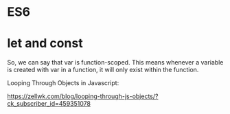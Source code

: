 # ES6


# let and const

So, we can say that var is function-scoped. This means whenever a variable is created with var in a function, it will only exist within the function.

Looping Through Objects in Javascript:

https://zellwk.com/blog/looping-through-js-objects/?ck_subscriber_id=459351078

